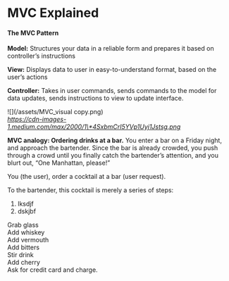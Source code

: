 # MVC Explained

#### 

#### The MVC Pattern

**Model:** Structures your data in a reliable form and prepares it based on controller’s instructions

**View:** Displays data to user in easy-to-understand format, based on the user’s actions

**Controller:** Takes in user commands, sends commands to the model for data updates, sends instructions to view to update interface.

![](/assets/MVC_visual copy.png)  
_https://cdn-images-1.medium.com/max/2000/1\*4SxbmCrI5YVp1Uyj1Jstsg.png_

**MVC analogy: Ordering drinks at a bar.**
You enter a bar on a Friday night, and approach the bartender. Since the bar is already crowded, you push through a crowd until you finally catch the bartender’s attention, and you blurt out, “One Manhattan, please!”

You \(the user\), order a cocktail at a bar \(user request\).

To the bartender, this cocktail is merely a series of steps:

1. lksdjf
2. dskjbf



Grab glass  
Add whiskey  
Add vermouth  
Add bitters  
Stir drink  
Add cherry  
Ask for credit card and charge.

